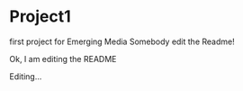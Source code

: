 # Project1
first project for Emerging Media
Somebody edit the Readme!

Ok, I am editing the README


Editing...
